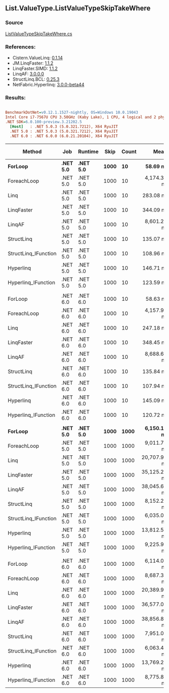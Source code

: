 ﻿## List.ValueType.ListValueTypeSkipTakeWhere

### Source
[ListValueTypeSkipTakeWhere.cs](../LinqBenchmarks/List/ValueType/ListValueTypeSkipTakeWhere.cs)

### References:
- Cistern.ValueLinq: [0.1.14](https://www.nuget.org/packages/Cistern.ValueLinq/0.1.14)
- JM.LinqFaster: [1.1.2](https://www.nuget.org/packages/JM.LinqFaster/1.1.2)
- LinqFaster.SIMD: [1.1.2](https://www.nuget.org/packages/LinqFaster.SIMD/1.0.3)
- LinqAF: [3.0.0.0](https://www.nuget.org/packages/LinqAF/3.0.0.0)
- StructLinq.BCL: [0.25.3](https://www.nuget.org/packages/StructLinq.BCL/0.25.3)
- NetFabric.Hyperlinq: [3.0.0-beta44](https://www.nuget.org/packages/NetFabric.Hyperlinq/3.0.0-beta44)

### Results:
``` ini

BenchmarkDotNet=v0.12.1.1527-nightly, OS=Windows 10.0.19043
Intel Core i7-7567U CPU 3.50GHz (Kaby Lake), 1 CPU, 4 logical and 2 physical cores
.NET SDK=6.0.100-preview.3.21202.5
  [Host]   : .NET 5.0.3 (5.0.321.7212), X64 RyuJIT
  .NET 5.0 : .NET 5.0.3 (5.0.321.7212), X64 RyuJIT
  .NET 6.0 : .NET 6.0.0 (6.0.21.20104), X64 RyuJIT


```
|               Method |      Job |  Runtime | Skip | Count |         Mean |      Error |       StdDev |       Median |  Ratio | RatioSD |   Gen 0 | Gen 1 | Gen 2 | Allocated |
|--------------------- |--------- |--------- |----- |------ |-------------:|-----------:|-------------:|-------------:|-------:|--------:|--------:|------:|------:|----------:|
|              **ForLoop** | **.NET 5.0** | **.NET 5.0** | **1000** |    **10** |     **58.69 ns** |   **0.187 ns** |     **0.175 ns** |     **58.63 ns** |   **1.00** |    **0.00** |       **-** |     **-** |     **-** |         **-** |
|          ForeachLoop | .NET 5.0 | .NET 5.0 | 1000 |    10 |  4,174.39 ns |   8.993 ns |     7.972 ns |  4,174.68 ns |  71.15 |    0.25 |  0.0458 |     - |     - |      96 B |
|                 Linq | .NET 5.0 | .NET 5.0 | 1000 |    10 |    283.08 ns |   1.654 ns |     1.466 ns |    283.28 ns |   4.82 |    0.03 |  0.1526 |     - |     - |     320 B |
|           LinqFaster | .NET 5.0 | .NET 5.0 | 1000 |    10 |    344.09 ns |   6.418 ns |     5.360 ns |    343.48 ns |   5.86 |    0.10 |  1.0710 |     - |     - |   2,240 B |
|               LinqAF | .NET 5.0 | .NET 5.0 | 1000 |    10 |  8,601.23 ns | 171.039 ns |   299.562 ns |  8,652.30 ns | 145.54 |    5.70 |       - |     - |     - |         - |
|           StructLinq | .NET 5.0 | .NET 5.0 | 1000 |    10 |    135.07 ns |   2.523 ns |     4.075 ns |    133.14 ns |   2.35 |    0.08 |  0.0572 |     - |     - |     120 B |
| StructLinq_IFunction | .NET 5.0 | .NET 5.0 | 1000 |    10 |    108.96 ns |   0.723 ns |     0.641 ns |    109.04 ns |   1.86 |    0.01 |       - |     - |     - |         - |
|            Hyperlinq | .NET 5.0 | .NET 5.0 | 1000 |    10 |    146.71 ns |   1.467 ns |     1.301 ns |    146.41 ns |   2.50 |    0.02 |       - |     - |     - |         - |
|  Hyperlinq_IFunction | .NET 5.0 | .NET 5.0 | 1000 |    10 |    123.59 ns |   0.548 ns |     0.512 ns |    123.58 ns |   2.11 |    0.01 |       - |     - |     - |         - |
|                      |          |          |      |       |              |            |              |              |        |         |         |       |       |           |
|              ForLoop | .NET 6.0 | .NET 6.0 | 1000 |    10 |     58.63 ns |   0.209 ns |     0.196 ns |     58.55 ns |   1.00 |    0.00 |       - |     - |     - |         - |
|          ForeachLoop | .NET 6.0 | .NET 6.0 | 1000 |    10 |  4,157.96 ns |  19.653 ns |    18.383 ns |  4,149.90 ns |  70.92 |    0.44 |  0.0458 |     - |     - |      96 B |
|                 Linq | .NET 6.0 | .NET 6.0 | 1000 |    10 |    247.18 ns |   4.957 ns |    10.671 ns |    243.20 ns |   4.40 |    0.12 |  0.1528 |     - |     - |     320 B |
|           LinqFaster | .NET 6.0 | .NET 6.0 | 1000 |    10 |    348.45 ns |   6.400 ns |     5.344 ns |    347.57 ns |   5.95 |    0.08 |  1.0710 |     - |     - |   2,240 B |
|               LinqAF | .NET 6.0 | .NET 6.0 | 1000 |    10 |  8,688.62 ns | 170.750 ns |   260.754 ns |  8,700.17 ns | 148.30 |    4.75 |       - |     - |     - |         - |
|           StructLinq | .NET 6.0 | .NET 6.0 | 1000 |    10 |    135.84 ns |   0.814 ns |     0.761 ns |    135.46 ns |   2.32 |    0.02 |  0.0572 |     - |     - |     120 B |
| StructLinq_IFunction | .NET 6.0 | .NET 6.0 | 1000 |    10 |    107.94 ns |   0.346 ns |     0.306 ns |    108.03 ns |   1.84 |    0.01 |       - |     - |     - |         - |
|            Hyperlinq | .NET 6.0 | .NET 6.0 | 1000 |    10 |    145.09 ns |   0.447 ns |     0.397 ns |    145.00 ns |   2.47 |    0.01 |       - |     - |     - |         - |
|  Hyperlinq_IFunction | .NET 6.0 | .NET 6.0 | 1000 |    10 |    120.72 ns |   0.688 ns |     0.643 ns |    120.59 ns |   2.06 |    0.01 |       - |     - |     - |         - |
|                      |          |          |      |       |              |            |              |              |        |         |         |       |       |           |
|              **ForLoop** | **.NET 5.0** | **.NET 5.0** | **1000** |  **1000** |  **6,150.15 ns** |  **29.468 ns** |    **26.123 ns** |  **6,135.96 ns** |   **1.00** |    **0.00** |       **-** |     **-** |     **-** |         **-** |
|          ForeachLoop | .NET 5.0 | .NET 5.0 | 1000 |  1000 |  9,011.74 ns |  39.744 ns |    35.232 ns |  9,016.46 ns |   1.47 |    0.01 |  0.0458 |     - |     - |      96 B |
|                 Linq | .NET 5.0 | .NET 5.0 | 1000 |  1000 | 20,707.96 ns |  76.014 ns |    71.103 ns | 20,706.94 ns |   3.37 |    0.02 |  0.1526 |     - |     - |     320 B |
|           LinqFaster | .NET 5.0 | .NET 5.0 | 1000 |  1000 | 35,125.28 ns | 694.510 ns |   771.946 ns | 35,097.45 ns |   5.75 |    0.12 | 90.8813 |     - |     - | 193,616 B |
|               LinqAF | .NET 5.0 | .NET 5.0 | 1000 |  1000 | 38,045.60 ns | 748.261 ns |   918.932 ns | 37,958.90 ns |   6.21 |    0.16 |       - |     - |     - |         - |
|           StructLinq | .NET 5.0 | .NET 5.0 | 1000 |  1000 |  8,152.22 ns |  30.471 ns |    25.444 ns |  8,151.01 ns |   1.33 |    0.01 |  0.0458 |     - |     - |     120 B |
| StructLinq_IFunction | .NET 5.0 | .NET 5.0 | 1000 |  1000 |  6,035.06 ns |  21.872 ns |    18.264 ns |  6,038.02 ns |   0.98 |    0.00 |       - |     - |     - |         - |
|            Hyperlinq | .NET 5.0 | .NET 5.0 | 1000 |  1000 | 13,812.50 ns |  81.108 ns |    71.900 ns | 13,824.23 ns |   2.25 |    0.01 |       - |     - |     - |         - |
|  Hyperlinq_IFunction | .NET 5.0 | .NET 5.0 | 1000 |  1000 |  9,225.95 ns |  37.833 ns |    35.389 ns |  9,218.41 ns |   1.50 |    0.01 |       - |     - |     - |         - |
|                      |          |          |      |       |              |            |              |              |        |         |         |       |       |           |
|              ForLoop | .NET 6.0 | .NET 6.0 | 1000 |  1000 |  6,114.05 ns |  18.800 ns |    16.666 ns |  6,112.40 ns |   1.00 |    0.00 |       - |     - |     - |         - |
|          ForeachLoop | .NET 6.0 | .NET 6.0 | 1000 |  1000 |  8,687.34 ns |  41.932 ns |    37.172 ns |  8,678.51 ns |   1.42 |    0.01 |  0.0458 |     - |     - |      96 B |
|                 Linq | .NET 6.0 | .NET 6.0 | 1000 |  1000 | 20,389.91 ns |  65.674 ns |    58.219 ns | 20,402.39 ns |   3.33 |    0.01 |  0.1526 |     - |     - |     320 B |
|           LinqFaster | .NET 6.0 | .NET 6.0 | 1000 |  1000 | 36,577.05 ns | 767.090 ns | 2,249.742 ns | 35,528.66 ns |   5.77 |    0.19 | 90.8813 |     - |     - | 193,616 B |
|               LinqAF | .NET 6.0 | .NET 6.0 | 1000 |  1000 | 38,856.88 ns | 757.386 ns |   930.138 ns | 38,784.02 ns |   6.34 |    0.17 |       - |     - |     - |         - |
|           StructLinq | .NET 6.0 | .NET 6.0 | 1000 |  1000 |  7,951.04 ns | 126.389 ns |   118.224 ns |  7,940.28 ns |   1.30 |    0.02 |  0.0458 |     - |     - |     120 B |
| StructLinq_IFunction | .NET 6.0 | .NET 6.0 | 1000 |  1000 |  6,063.49 ns |  14.561 ns |    11.368 ns |  6,066.63 ns |   0.99 |    0.00 |       - |     - |     - |         - |
|            Hyperlinq | .NET 6.0 | .NET 6.0 | 1000 |  1000 | 13,769.28 ns | 101.652 ns |    95.086 ns | 13,726.16 ns |   2.25 |    0.02 |       - |     - |     - |         - |
|  Hyperlinq_IFunction | .NET 6.0 | .NET 6.0 | 1000 |  1000 |  8,775.89 ns |  99.978 ns |    78.056 ns |  8,763.43 ns |   1.44 |    0.01 |       - |     - |     - |         - |
